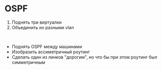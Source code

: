 <h1>OSPF</h1>

<ol>
<li>Поднять три виртуалки</li>
<li>Объединить их разными vlan</li>
</ol>
<br>
<ul>
<li>Поднять OSPF между машинами</li>
<li>Изобразить ассиметричный роутинг</li>
<li>Сделать один из линков "дорогим", но что бы при этом роутинг был симметричным</li>
</ul>
